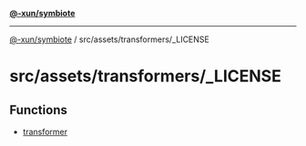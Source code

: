 [**@-xun/symbiote**](../../../../README.md)

***

[@-xun/symbiote](../../../../README.md) / src/assets/transformers/\_LICENSE

# src/assets/transformers/\_LICENSE

## Functions

- [transformer](functions/transformer.md)
